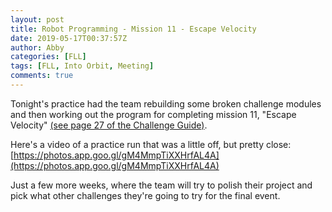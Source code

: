 ```yaml
---
layout: post
title: Robot Programming - Mission 11 - Escape Velocity
date: 2019-05-17T00:37:57Z
author: Abby
categories: [FLL]
tags: [FLL, Into Orbit, Meeting]
comments: true
---
```


Tonight's practice had the team rebuilding some broken challenge modules and then working out the program for completing mission 11, "Escape Velocity" [(see page 27 of the Challenge Guide)](https://firstinspiresst01.blob.core.windows.net/fll/2019/FIRST-FLL-2018-19-ChallengeGuide-Letter.pdf).

Here's a video of a practice run that was a little off, but pretty close: [https://photos.app.goo.gl/gM4MmpTiXXHrfAL4A](https://photos.app.goo.gl/gM4MmpTiXXHrfAL4A)

Just a few more weeks, where the team will try to polish their project and pick what other challenges they're going to try for the final event.